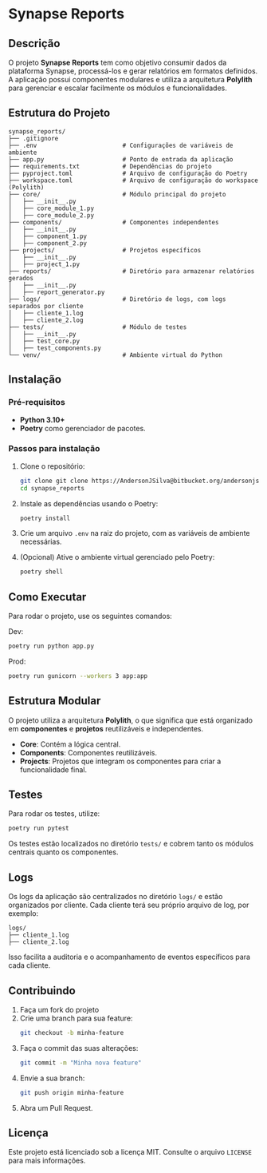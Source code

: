 
# Synapse Reports

## Descrição

O projeto **Synapse Reports** tem como objetivo consumir dados da plataforma Synapse, processá-los e gerar relatórios em formatos definidos. A aplicação possui componentes modulares e utiliza a arquitetura **Polylith** para gerenciar e escalar facilmente os módulos e funcionalidades.

## Estrutura do Projeto

```plaintext
synapse_reports/
├── .gitignore
├── .env                        # Configurações de variáveis de ambiente
├── app.py                      # Ponto de entrada da aplicação
├── requirements.txt            # Dependências do projeto
├── pyproject.toml              # Arquivo de configuração do Poetry
├── workspace.toml              # Arquivo de configuração do workspace (Polylith)
├── core/                       # Módulo principal do projeto
│   ├── __init__.py
│   ├── core_module_1.py
│   ├── core_module_2.py
├── components/                 # Componentes independentes
│   ├── __init__.py
│   ├── component_1.py
│   ├── component_2.py
├── projects/                   # Projetos específicos
│   ├── __init__.py
│   ├── project_1.py
├── reports/                    # Diretório para armazenar relatórios gerados
│   ├── __init__.py
│   ├── report_generator.py
├── logs/                       # Diretório de logs, com logs separados por cliente
│   ├── cliente_1.log
│   ├── cliente_2.log
├── tests/                      # Módulo de testes
│   ├── __init__.py
│   ├── test_core.py
│   ├── test_components.py
└── venv/                       # Ambiente virtual do Python
```

## Instalação

### Pré-requisitos

- **Python 3.10+**
- **Poetry** como gerenciador de pacotes.

### Passos para instalação

1. Clone o repositório:

   ```bash
   git clone git clone https://AndersonJSilva@bitbucket.org/andersonjsilva/relatorio-pushs-synapse.git
   cd synapse_reports
   ```

2. Instale as dependências usando o Poetry:

   ```bash
   poetry install
   ```

3. Crie um arquivo `.env` na raiz do projeto, com as variáveis de ambiente necessárias.

4. (Opcional) Ative o ambiente virtual gerenciado pelo Poetry:

   ```bash
   poetry shell
   ```

## Como Executar

Para rodar o projeto, use os seguintes comandos:

Dev:

```bash
poetry run python app.py
```

Prod:

```bash
poetry run gunicorn --workers 3 app:app
```

## Estrutura Modular

O projeto utiliza a arquitetura **Polylith**, o que significa que está organizado em **componentes** e **projetos** reutilizáveis e independentes.

- **Core**: Contém a lógica central.
- **Components**: Componentes reutilizáveis.
- **Projects**: Projetos que integram os componentes para criar a funcionalidade final.

## Testes

Para rodar os testes, utilize:

```bash
poetry run pytest
```

Os testes estão localizados no diretório `tests/` e cobrem tanto os módulos centrais quanto os componentes.

## Logs

Os logs da aplicação são centralizados no diretório `logs/` e estão organizados por cliente. Cada cliente terá seu próprio arquivo de log, por exemplo:

```plaintext
logs/
├── cliente_1.log
├── cliente_2.log
```

Isso facilita a auditoria e o acompanhamento de eventos específicos para cada cliente.

## Contribuindo

1. Faça um fork do projeto
2. Crie uma branch para sua feature:
   ```bash
   git checkout -b minha-feature
   ```
3. Faça o commit das suas alterações:
   ```bash
   git commit -m "Minha nova feature"
   ```
4. Envie a sua branch:
   ```bash
   git push origin minha-feature
   ```
5. Abra um Pull Request.

## Licença

Este projeto está licenciado sob a licença MIT. Consulte o arquivo `LICENSE` para mais informações.
